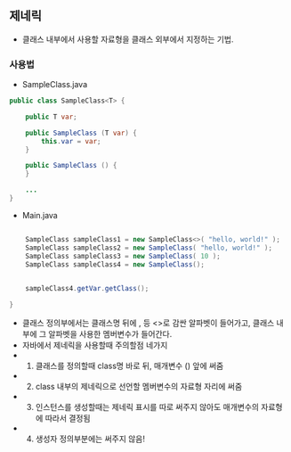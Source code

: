 ## 제네릭
- 클래스 내부에서 사용할 자료형을 클래스 외부에서 지정하는 기법.

### 사용법

- SampleClass.java
```java
public class SampleClass<T> {

    public T var;

    public SampleClass (T var) {
        this.var = var;
    }

    public SampleClass () {
    }

    ...
}
```

- Main.java
```java {

    SampleClass sampleClass1 = new SampleClass<>( "hello, world!" );   // sampleClass1.var 의 자료형은 String형이 되고, "hello, world!"로 할당
    SampleClass sampleClass2 = new SampleClass( "hello, world!" );     // sampleClass2.var 의 자료형은 String형이 되고, "hello, world!"로 할당
    SampleClass sampleClass3 = new SampleClass( 10 );                  // sampleClass3.var 의 자료형은 int형이 되고, 값은 10으로 할당
    SampleClass sampleClass4 = new SampleClass();                      /* sampleClass4.var 의 자료형은 결정되지 않고, null 상태. 
                                                                        * set 메소드등을 사용해서 값을 할당해주면, 그때 자료형이 결정됨*/

    sampleClass4.getVar.getClass();                                    // 아무것도 들어있지 않은 상테에서 접근해 자료형을 물어보면 널포인터 예외가 나옴

}
```
- 클래스 정의부에서는 클래스명 뒤에 <T>, <E>등 <>로 감싼 알파벳이 들어가고, 클래스 내부에 그 알파벳을 사용한 멤버변수가 들어간다.
- 자바에서 제네릭을 사용할때 주의할점 네가지 
- 1. 클래스를 정의할때 class명 바로 뒤, 매개변수 () 앞에 써줌 
- 2. class 내부의 제네릭으로 선언할 멤버변수의 자료형 자리에 써줌
- 3. 인스턴스를 생성할때는 제네릭 표시를 따로 써주지 않아도 매개변수의 자료형에 따라서 결정됨
- 4. 생성자 정의부분에는 써주지 않음!
